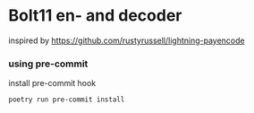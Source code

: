 # Bolt11 en- and decoder
inspired by https://github.com/rustyrussell/lightning-payencode


### using pre-commit
install pre-commit hook
```console
poetry run pre-commit install
```
